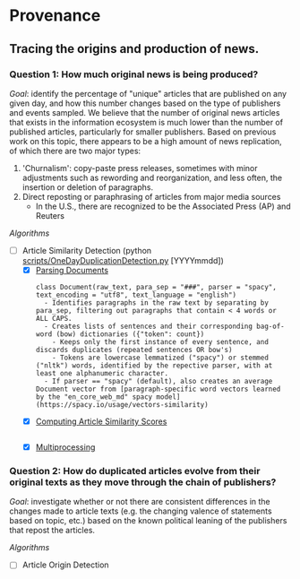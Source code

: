 # Provenance
## Tracing the origins and production of news. 

### Question 1: How much original news is being produced?
*Goal*: identify the percentage of "unique" articles that are published on any given day, and how this number changes based on the type of publishers and events sampled. 
We believe that the number of original news articles that exists in the information ecosystem is much lower than the number of published articles, particularly for smaller publishers. Based on previous work on this topic, there appears to be a high amount of news replication, of which there are two major types:
1. 'Churnalism': copy-paste press releases, sometimes with minor adjustments such as rewording and reorganization, and less often, the insertion or deletion of paragraphs. 
2. Direct reposting or paraphrasing of articles from major media sources 
   - In the U.S., there are recognized to be the Associated Press (AP) and Reuters

_Algorithms_
- [ ] Article Similarity Detection (python [scripts/OneDayDuplicationDetection.py](scripts/OneDayDuplicationDetection.py) [YYYYmmdd])
  - [x] [Parsing Documents](scripts/documents.py)
    ```
    class Document(raw_text, para_sep = "###", parser = "spacy", text_encoding = "utf8", text_language = "english")
      - Identifies paragraphs in the raw text by separating by para_sep, filtering out paragraphs that contain < 4 words or ALL CAPS.
      - Creates lists of sentences and their corresponding bag-of-word (bow) dictionaries ({"token": count})
        - Keeps only the first instance of every sentence, and discards duplicates (repeated sentences OR bow's)
        - Tokens are lowercase lemmatized ("spacy") or stemmed ("nltk") words, identified by the repective parser, with at least one alphanumeric character.
      - If parser == "spacy" (default), also creates an average Document vector from [paragraph-specific word vectors learned by the "en_core_web_md" spacy model](https://spacy.io/usage/vectors-similarity) 
    ```
  - [x] [Computing Article Similarity Scores](scripts/comparisons.py)
    ```
    ```
  - [x] [Multiprocessing](scripts/comparisonsmachine.py)
   
### Question 2: How do duplicated articles evolve from their original texts as they move through the chain of publishers?
*Goal*: investigate whether or not there are consistent differences in the changes made to article texts (e.g. the changing valence of statements based on topic, etc.) based on the known political leaning of the publishers that repost the articles. 

_Algorithms_
- [ ] Article Origin Detection 



